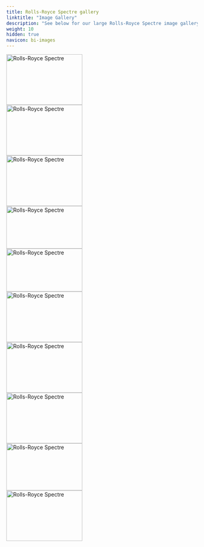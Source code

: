 ```yaml
---
title: Rolls-Royce Spectre gallery
linktitle: "Image Gallery"
description: "See below for our large Rolls-Royce Spectre image gallery. Click pictures for high-resolution versions."
weight: 10
hidden: true
navicon: bi-images
---
```

<!-- markdownlint-disable MD033 -->
<div class="pswp-gallery pswp-grid-container" id ="my-gallery">
<div class="pswp-grid-item">
<a href="https://media.evkx.net/multimedia/models/rolls-royce/spectre/spectre/exterior_1.jpg"
data-pswp-src="https://media.evkx.net/multimedia/models/rolls-royce/spectre/spectre/exterior_1.jpg"
data-pswp-width="3000"
data-pswp-height="2000" 
target="_blank">
<img src="https://media.evkx.net/multimedia/models/rolls-royce/spectre/spectre/exterior_1_xst.jpg" alt="Rolls-Royce Spectre" width="200px" height="133px" />
</a>
</div>
<div class="pswp-grid-item">
<a href="https://media.evkx.net/multimedia/models/rolls-royce/spectre/spectre/exterior_2.jpg"
data-pswp-src="https://media.evkx.net/multimedia/models/rolls-royce/spectre/spectre/exterior_2.jpg"
data-pswp-width="3000"
data-pswp-height="1999" 
target="_blank">
<img src="https://media.evkx.net/multimedia/models/rolls-royce/spectre/spectre/exterior_2_xst.jpg" alt="Rolls-Royce Spectre" width="200px" height="133px" />
</a>
</div>
<div class="pswp-grid-item">
<a href="https://media.evkx.net/multimedia/models/rolls-royce/spectre/spectre/exterior_3.jpg"
data-pswp-src="https://media.evkx.net/multimedia/models/rolls-royce/spectre/spectre/exterior_3.jpg"
data-pswp-width="3000"
data-pswp-height="2000" 
target="_blank">
<img src="https://media.evkx.net/multimedia/models/rolls-royce/spectre/spectre/exterior_3_xst.jpg" alt="Rolls-Royce Spectre" width="200px" height="133px" />
</a>
</div>
<div class="pswp-grid-item">
<a href="https://media.evkx.net/multimedia/models/rolls-royce/spectre/spectre/frontseats_1.jpg"
data-pswp-src="https://media.evkx.net/multimedia/models/rolls-royce/spectre/spectre/frontseats_1.jpg"
data-pswp-width="3000"
data-pswp-height="1687" 
target="_blank">
<img src="https://media.evkx.net/multimedia/models/rolls-royce/spectre/spectre/frontseats_1_xst.jpg" alt="Rolls-Royce Spectre" width="200px" height="112px" />
</a>
</div>
<div class="pswp-grid-item">
<a href="https://media.evkx.net/multimedia/models/rolls-royce/spectre/spectre/headlights_1.jpg"
data-pswp-src="https://media.evkx.net/multimedia/models/rolls-royce/spectre/spectre/headlights_1.jpg"
data-pswp-width="3000"
data-pswp-height="1700" 
target="_blank">
<img src="https://media.evkx.net/multimedia/models/rolls-royce/spectre/spectre/headlights_1_xst.jpg" alt="Rolls-Royce Spectre" width="200px" height="113px" />
</a>
</div>
<div class="pswp-grid-item">
<a href="https://media.evkx.net/multimedia/models/rolls-royce/spectre/spectre/headlights_2.jpg"
data-pswp-src="https://media.evkx.net/multimedia/models/rolls-royce/spectre/spectre/headlights_2.jpg"
data-pswp-width="3000"
data-pswp-height="2000" 
target="_blank">
<img src="https://media.evkx.net/multimedia/models/rolls-royce/spectre/spectre/headlights_2_xst.jpg" alt="Rolls-Royce Spectre" width="200px" height="133px" />
</a>
</div>
<div class="pswp-grid-item">
<a href="https://media.evkx.net/multimedia/models/rolls-royce/spectre/spectre/main_1.jpg"
data-pswp-src="https://media.evkx.net/multimedia/models/rolls-royce/spectre/spectre/main_1.jpg"
data-pswp-width="3000"
data-pswp-height="1999" 
target="_blank">
<img src="https://media.evkx.net/multimedia/models/rolls-royce/spectre/spectre/main_1_xst.jpg" alt="Rolls-Royce Spectre" width="200px" height="133px" />
</a>
</div>
<div class="pswp-grid-item">
<a href="https://media.evkx.net/multimedia/models/rolls-royce/spectre/spectre/rearlights_1.jpg"
data-pswp-src="https://media.evkx.net/multimedia/models/rolls-royce/spectre/spectre/rearlights_1.jpg"
data-pswp-width="3000"
data-pswp-height="2001" 
target="_blank">
<img src="https://media.evkx.net/multimedia/models/rolls-royce/spectre/spectre/rearlights_1_xst.jpg" alt="Rolls-Royce Spectre" width="200px" height="133px" />
</a>
</div>
<div class="pswp-grid-item">
<a href="https://media.evkx.net/multimedia/models/rolls-royce/spectre/spectre/screens_1.jpg"
data-pswp-src="https://media.evkx.net/multimedia/models/rolls-royce/spectre/spectre/screens_1.jpg"
data-pswp-width="3000"
data-pswp-height="1862" 
target="_blank">
<img src="https://media.evkx.net/multimedia/models/rolls-royce/spectre/spectre/screens_1_xst.jpg" alt="Rolls-Royce Spectre" width="200px" height="124px" />
</a>
</div>
<div class="pswp-grid-item">
<a href="https://media.evkx.net/multimedia/models/rolls-royce/spectre/spectre/secondrowseats_1.jpg"
data-pswp-src="https://media.evkx.net/multimedia/models/rolls-royce/spectre/spectre/secondrowseats_1.jpg"
data-pswp-width="3000"
data-pswp-height="2000" 
target="_blank">
<img src="https://media.evkx.net/multimedia/models/rolls-royce/spectre/spectre/secondrowseats_1_xst.jpg" alt="Rolls-Royce Spectre" width="200px" height="133px" />
</a>
</div>
</div>
<script type="module">
  import PhotoSwipeLightbox from '/js/photoswipe-lightbox.esm.js';
    const lightbox = new PhotoSwipeLightbox({
       gallery: '#my-gallery',
        children: 'a',
        pswpModule: () => import('/js/photoswipe.esm.js')
    });
lightbox.init();
</script>
